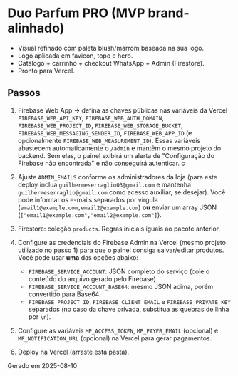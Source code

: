 # Duo Parfum PRO (MVP brand-alinhado)

- Visual refinado com paleta blush/marrom baseada na sua logo.
- Logo aplicada em favicon, topo e hero.
- Catálogo + carrinho + checkout WhatsApp + Admin (Firestore).
- Pronto para Vercel.

## Passos
1. Firebase Web App → defina as chaves públicas nas variáveis da Vercel `FIREBASE_WEB_API_KEY`, `FIREBASE_WEB_AUTH_DOMAIN`, `FIREBASE_WEB_PROJECT_ID`, `FIREBASE_WEB_STORAGE_BUCKET`, `FIREBASE_WEB_MESSAGING_SENDER_ID`, `FIREBASE_WEB_APP_ID` (e opcionalmente `FIREBASE_WEB_MEASUREMENT_ID`). Essas variáveis abastecem automaticamente o `/admin` e mantêm o mesmo projeto do backend. Sem elas, o painel exibirá um alerta de "Configuração do Firebase não encontrada" e não conseguirá autenticar.
 c
2. Ajuste `ADMIN_EMAILS` conforme os administradores da loja (para este deploy inclua `guilhermeserraglio03@gmail.com` e mantenha `guilhermeserraglio@gmail.com` como acesso auxiliar, se desejar). Você pode informar os e-mails separados por vírgula (`email1@example.com,email2@example.com`) **ou** enviar um array JSON (`["email1@example.com","email2@example.com"]`).


3. Firestore: coleção `products`. Regras iniciais iguais ao pacote anterior.
4. Configure as credenciais do Firebase Admin na Vercel (mesmo projeto utilizado no passo 1) para que o painel consiga salvar/editar produtos. Você pode usar **uma** das opções abaixo:
   - `FIREBASE_SERVICE_ACCOUNT`: JSON completo do serviço (cole o conteúdo do arquivo gerado pelo Firebase).
   - `FIREBASE_SERVICE_ACCOUNT_BASE64`: mesmo JSON acima, porém convertido para Base64.
   - `FIREBASE_PROJECT_ID`, `FIREBASE_CLIENT_EMAIL` e `FIREBASE_PRIVATE_KEY` separados (no caso da chave privada, substitua as quebras de linha por `\n`).
5. Configure as variáveis `MP_ACCESS_TOKEN`, `MP_PAYER_EMAIL` (opcional) e `MP_NOTIFICATION_URL` (opcional) na Vercel para gerar pagamentos.
6. Deploy na Vercel (arraste esta pasta).

Gerado em 2025-08-10
